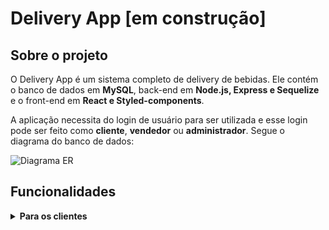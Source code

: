 # Delivery App [em construção]

## Sobre o projeto

O Delivery App é um sistema completo de delivery de bebidas. Ele contém o banco de dados em **MySQL**, back-end em **Node.js, Express e Sequelize** e o front-end em **React e Styled-components**.

A aplicação necessita do login de usuário para ser utilizada e esse login pode ser feito como **cliente**, **vendedor** ou **administrador**. Segue o diagrama do banco de dados:

![Diagrama ER](./assets/readme/eer.png)

## Funcionalidades

<details>
	<summary>
		<strong>Para os clientes</strong>
	</summary><br>

Uma pessoa pode se registrar como cliente no site enviando:

-  [x] Um nome com mais de 12 caracteres
-  [x] Um e-mail válido
-  [x] Uma senha com mais de 6 caracteres

Na URL `customer/products` o cliente pode:

-  [x] Visualizar a lista de bebidas disponíveis
-  [x] Adicionar itens ao carrinho
-  [x] Visualizar o valor total dos itens adicionados ao carrinho

Na URL `customer/checkout` o cliente pode:

- [x] Ver o resumo dos itens no carrinho
- [x] Ver o preço de cada item e o preço total;
- [x] Remover itens do carrinho;
- [x] Finalizar o pedido;

Na URL `customer/orders/` o cliente pode:
- [x] Visualizar seus pedidos
- [x] Ver o status de cada um deles

Na URL `customer/orders/:id` o cliente pode:
- [x] Visualizar os detalhes de determinado pedido
- [x] Ver seu status
</details>
